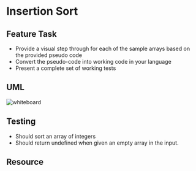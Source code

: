 # Insertion Sort

## Feature Task

- Provide a visual step through for each of the sample arrays based on the provided pseudo code
- Convert the pseudo-code into working code in your language
- Present a complete set of working tests

## UML

![whiteboard](./Screenshot%202023-10-23%20at%207.17.13 PM.png)

## Testing

- Should sort an array of integers
- Should return undefined when given an empty array in the input.

## Resource

